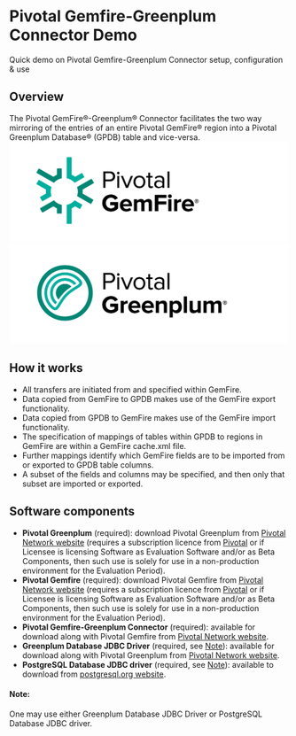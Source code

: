 # Pivotal Gemfire-Greenplum Connector Demo
Quick demo on Pivotal Gemfire-Greenplum Connector setup, configuration & use

## Overview
The Pivotal GemFire®-Greenplum® Connector facilitates the two way mirroring of the entries of an entire Pivotal GemFire® region into a Pivotal Greenplum Database® (GPDB) table and vice-versa.
![Pivotal Gemfire](https://github.com/cantzakas/ggc_quick_demo/blob/master/img/Pivotal-Gemfire-Logo-FullColor.png)
![Pivotal Greenplum](https://github.com/cantzakas/ggc_quick_demo/blob/master/img/Pivotal-Greenplum-Logo-FullColor.png)

## How it works
- All transfers are initiated from and specified within GemFire.
- Data copied from GemFire to GPDB makes use of the GemFire export functionality. 
- Data copied from GPDB to GemFire makes use of the GemFire import functionality. 
- The specification of mappings of tables within GPDB to regions in GemFire are within a GemFire cache.xml file. 
- Further mappings identify which GemFire fields are to be imported from or exported to GPDB table columns. 
- A subset of the fields and columns may be specified, and then only that subset are imported or exported.

## Software components
- **Pivotal Greenplum** (required): download Pivotal Greenplum from [Pivotal Network website](https://network.pivotal.io/products/pivotal-gpdb) (requires a subscription licence from [Pivotal](http://pivotal.io) or if Licensee is licensing Software as Evaluation Software and/or as Beta Components, then such use is solely for use in a non-production environment for the Evaluation Period).
- **Pivotal Gemfire** (required): download Pivotal Gemfire from [Pivotal Network website](https://network.pivotal.io/products/pivotal-gemfire) (requires a subscription licence from [Pivotal](http://pivotal.io) or if Licensee is licensing Software as Evaluation Software and/or as Beta Components, then such use is solely for use in a non-production environment for the Evaluation Period).
- **Pivotal Gemfire-Greenplum Connector** (required): available for download along with Pivotal Gemfire from [Pivotal Network website](https://network.pivotal.io/products/pivotal-gemfire).
- **Greenplum Database JDBC Driver** (required, see [Note](README.md#Note)): available for download along with Pivotal Greenplum from [Pivotal Network website](https://network.pivotal.io/products/pivotal-gpdb).
- **PostgreSQL Database JDBC driver** (required, see [Note](README.md#Note)): available to download from [postgresql.org website](https://jdbc.postgresql.org/download.html).

#### Note: 
One may use either Greenplum Database JDBC Driver or PostgreSQL Database JDBC driver.

